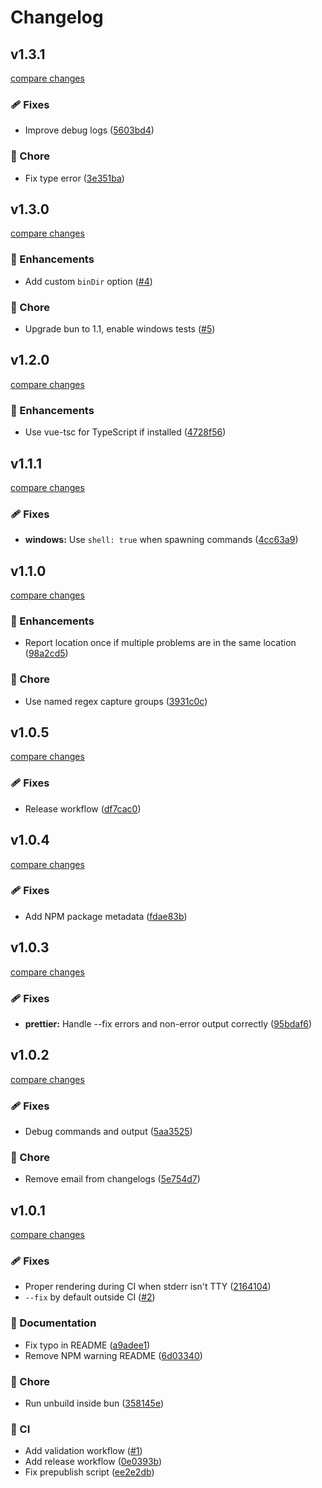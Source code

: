 # Changelog

## v1.3.1

[compare changes](https://github.com/aklinker1/check/compare/v1.3.0...v1.3.1)

### 🩹 Fixes

- Improve debug logs ([5603bd4](https://github.com/aklinker1/check/commit/5603bd4))

### 🏡 Chore

- Fix type error ([3e351ba](https://github.com/aklinker1/check/commit/3e351ba))

## v1.3.0

[compare changes](https://github.com/aklinker1/check/compare/v1.2.0...v1.3.0)

### 🚀 Enhancements

- Add custom `binDir` option ([#4](https://github.com/aklinker1/check/pull/4))

### 🏡 Chore

- Upgrade bun to 1.1, enable windows tests ([#5](https://github.com/aklinker1/check/pull/5))

## v1.2.0

[compare changes](https://github.com/aklinker1/check/compare/v1.1.1...v1.2.0)

### 🚀 Enhancements

- Use vue-tsc for TypeScript if installed ([4728f56](https://github.com/aklinker1/check/commit/4728f56))

## v1.1.1

[compare changes](https://github.com/aklinker1/check/compare/v1.1.0...v1.1.1)

### 🩹 Fixes

- **windows:** Use `shell: true` when spawning commands ([4cc63a9](https://github.com/aklinker1/check/commit/4cc63a9))

## v1.1.0

[compare changes](https://github.com/aklinker1/check/compare/v1.0.5...v1.1.0)

### 🚀 Enhancements

- Report location once if multiple problems are in the same location ([98a2cd5](https://github.com/aklinker1/check/commit/98a2cd5))

### 🏡 Chore

- Use named regex capture groups ([3931c0c](https://github.com/aklinker1/check/commit/3931c0c))

## v1.0.5

[compare changes](https://github.com/aklinker1/check/compare/v1.0.4...v1.0.5)

### 🩹 Fixes

- Release workflow ([df7cac0](https://github.com/aklinker1/check/commit/df7cac0))

## v1.0.4

[compare changes](https://github.com/aklinker1/check/compare/v1.0.3...v1.0.4)

### 🩹 Fixes

- Add NPM package metadata ([fdae83b](https://github.com/aklinker1/check/commit/fdae83b))

## v1.0.3

[compare changes](https://github.com/aklinker1/check/compare/v1.0.2...v1.0.3)

### 🩹 Fixes

- **prettier:** Handle --fix errors and non-error output correctly ([95bdaf6](https://github.com/aklinker1/check/commit/95bdaf6))

## v1.0.2

[compare changes](https://github.com/aklinker1/check/compare/v1.0.1...v1.0.2)

### 🩹 Fixes

- Debug commands and output ([5aa3525](https://github.com/aklinker1/check/commit/5aa3525))

### 🏡 Chore

- Remove email from changelogs ([5e754d7](https://github.com/aklinker1/check/commit/5e754d7))

## v1.0.1

[compare changes](https://github.com/aklinker1/check/compare/v1.0.0...v1.0.1)

### 🩹 Fixes

- Proper rendering during CI when stderr isn't TTY ([2164104](https://github.com/aklinker1/check/commit/2164104))
- `--fix` by default outside CI ([#2](https://github.com/aklinker1/check/pull/2))

### 📖 Documentation

- Fix typo in README ([a9adee1](https://github.com/aklinker1/check/commit/a9adee1))
- Remove NPM warning README ([6d03340](https://github.com/aklinker1/check/commit/6d03340))

### 🏡 Chore

- Run unbuild inside bun ([358145e](https://github.com/aklinker1/check/commit/358145e))

### 🤖 CI

- Add validation workflow ([#1](https://github.com/aklinker1/check/pull/1))
- Add release workflow ([0e0393b](https://github.com/aklinker1/check/commit/0e0393b))
- Fix prepublish script ([ee2e2db](https://github.com/aklinker1/check/commit/ee2e2db))
